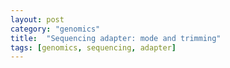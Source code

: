 ```yaml
---
layout: post
category: "genomics"
title:  "Sequencing adapter: mode and trimming"
tags: [genomics, sequencing, adapter]
---
```





